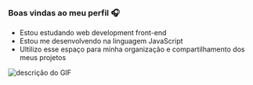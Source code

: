 ### Boas vindas ao meu perfil 🎧

- Estou estudando web development front-end
- Estou me desenvolvendo na linguagem JavaScript
- Ultilizo esse espaço para minha organização e compartilhamento dos meus projetos

![descrição do GIF](![image](https://github.com/user-attachments/assets/6b66c666-92e5-4cc8-8bae-86d4bdd6e005)
)

